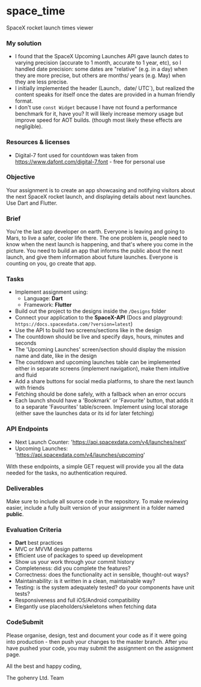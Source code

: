 # space_time

SpaceX rocket launch times viewer

### My solution
- I found that the SpaceX Upcoming Launches API gave launch dates to varying precision (accurate to 1 month, accurate to 1 year, etc), so I handled date precision: some dates are "relative" (e.g. in a day) when they are more precise, but others are months/ years (e.g. May) when they are less precise. 
- I initially implemented the header (Launch`, `date/ UTC`), but realized the content speaks for itself once the dates are provided in a human friendly format.
- I don't use `const Widget` because I have not found a performance benchmark for it, have you? It will likely increase memory usage but improve speed for AOT builds. (though most likely these effects are negligible).

### Resources & licenses
- Digital-7 font used for countdown was taken from https://www.dafont.com/digital-7.font - free for personal use

### Objective

Your assignment is to create an app showcasing and notifying visitors about
the next SpaceX rocket launch, and displaying details about next launches.
Use Dart and Flutter.

### Brief

You're the last app developer on earth. Everyone is leaving and going to Mars,
to live a safer, cooler life there. The one problem is, people need to know when the next launch
is happening, and that's where you come in the picture. You need to build an app that informs
the public about the next launch, and give them information about future launches.
Everyone is counting on you, go create that app.

### Tasks

- Implement assignment using:
  - Language: **Dart**
  - Framework: **Flutter**
- Build out the project to the designs inside the `/Designs` folder
- Connect your application to the **SpaceX-API** (Docs and playground: `https://docs.spacexdata.com/?version=latest`)
- Use the API to build two screens/sections like in the design
- The countdown should be live and specify days, hours, minutes and seconds
- The 'Upcoming Launches' screen/section should display the mission name and date, like in the design
- The countdown and upcoming launches table can be implemented either in separate screens (implement navigation), make them intuitive and fluid
- Add a share buttons for social media platforms, to share the next launch with friends
- Fetching should be done safely, with a fallback when an error occurs
- Each launch should have a 'Bookmark' or 'Favourite' button, that adds it to a separate 'Favourites'
  table/screen. Implement using local storage (either save the launches data or its id for
  later fetching)

### API Endpoints

- Next Launch Counter: 'https://api.spacexdata.com/v4/launches/next'
- Upcoming Launches: 'https://api.spacexdata.com/v4/launches/upcoming'

With these endpoints, a simple GET request will provide you all the data needed for the tasks, no authentication required.

### Deliverables

Make sure to include all source code in the repository. To make reviewing easier, include a fully built version of your assignment in a folder named **public**.

### Evaluation Criteria

- **Dart** best practices
- MVC or MVVM design patterns
- Efficient use of packages to speed up development
- Show us your work through your commit history
- Completeness: did you complete the features?
- Correctness: does the functionality act in sensible, thought-out ways?
- Maintainability: is it written in a clean, maintainable way?
- Testing: is the system adequately tested? do your components have unit tests?
- Responsiveness and full iOS/Android compatibility
- Elegantly use placeholders/skeletons when fetching data

### CodeSubmit

Please organise, design, test and document your code as if it were
going into production - then push your changes to the master branch. After you have pushed your code, you may submit the assignment on the assignment page.

All the best and happy coding,

The gohenry Ltd. Team